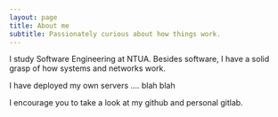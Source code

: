 ```yaml
---
layout: page
title: About me
subtitle: Passionately curious about how things work.
---
```


I study Software Engineering at NTUA. Besides software, I have a solid grasp of how systems and networks work.

I have deployed my own servers .... blah blah

I encourage you to take a look at my github and personal gitlab.
